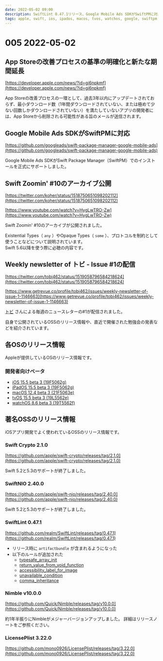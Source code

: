 ```yaml
---
date: 2022-05-02 09:00
description: SwiftLint 0.47.1リリース、Google Mobile Ads SDKがSwiftPMに対応、Swift Zoomin' #10のアーカイブ公開、Weekly newsletter of トビ - Issue #1の配信
tags: apple, swift, ios, ipados, macos, tvos, watchos, google, swiftpm, swift-zoomin, swift-crypto, swift-nio, swiftlint, nimble, license-plist
---
```

# 005 2022-05-02

## App Storeの改善プロセスの基準の明確化と新たな期間延長

[https://developer.apple.com/news/?id=gi6npkmf](https://developer.apple.com/news/?id=gi6npkmf)

App Storeの改善プロセスの一環として、過去3年以内にアップデートされておらず、最小ダウンロード数（1年間ダウンロードされていない、または極めて少ない回数しかダウンロードされていない）を満たしていないアプリの開発者には、App Storeから削除される可能性がある旨のメールが送信されます。

## Google Mobile Ads SDKがSwiftPMに対応

[https://github.com/googleads/swift-package-manager-google-mobile-ads](https://github.com/googleads/swift-package-manager-google-mobile-ads)

Google Mobile Ads SDKがSwift Package Manager（SwiftPM）でのインストールを正式にサポートしました。

## Swift Zoomin' #10のアーカイブ公開

[https://twitter.com/koher/status/1518750651098202112](https://twitter.com/koher/status/1518750651098202112)

[https://www.youtube.com/watch?v=HygLwTRO-Zw](https://www.youtube.com/watch?v=HygLwTRO-Zw)

Swift Zoomin' #10のアーカイブが公開されました。

Existential Types（ `any` ）やOpaque Types（ `some` ）、プロトコルを制約として使うことなどについて説明されています。  
Swift 5.6以降を使う際に必聴の内容です。

## Weekly newsletter of トビ - Issue #1の配信

[https://twitter.com/tobi462/status/1519058796584218624](https://twitter.com/tobi462/status/1519058796584218624)

[https://www.getrevue.co/profile/tobi462/issues/weekly-newsletter-of-issue-1-1146663](https://www.getrevue.co/profile/tobi462/issues/weekly-newsletter-of-issue-1-1146663)

[トビ](https://www.getrevue.co/profile/tobi462) さんによる毎週のニュースレターの#1が配信されました。

自身で公開されているOSSのリリース情報や、直近で開催された勉強会の発表などを紹介されています。

## 各OSのリリース情報

Appleが提供しているOSのリリース情報です。

### 開発者向けベータ

- [iOS 15.5 beta 3 (19F5062g)](https://developer.apple.com/news/releases/?id=04262022d)
- [iPadOS 15.5 beta 3 (19F5062g)](https://developer.apple.com/news/releases/?id=04262022c)
- [macOS 12.4 beta 3 (21F5063e)](https://developer.apple.com/news/releases/?id=04262022e)
- [tvOS 15.5 beta 3 (19L5562e)](https://developer.apple.com/news/releases/?id=04262022a)
- [watchOS 8.6 beta 3 (19T5562f)](https://developer.apple.com/news/releases/?id=04262022b)

## 著名OSSのリリース情報

iOSアプリ開発でよく使われているOSSのリリース情報です。

### Swift Crypto 2.1.0

[https://github.com/apple/swift-crypto/releases/tag/2.1.0](https://github.com/apple/swift-crypto/releases/tag/2.1.0)

Swift 5.2と5.3のサポートが終了しました。

### SwiftNIO 2.40.0

[https://github.com/apple/swift-nio/releases/tag/2.40.0](https://github.com/apple/swift-nio/releases/tag/2.40.0)

Swift 5.2と5.3のサポートが終了しました。

### SwiftLint 0.47.1

[https://github.com/realm/SwiftLint/releases/tag/0.47.1](https://github.com/realm/SwiftLint/releases/tag/0.47.1)

- リリース時に `artifactbundle` が含まれるようになった
- 以下のルールが追加された
  - [typesafe_array_init](https://realm.github.io/SwiftLint/typesafe_array_init.html)
  - [return_value_from_void_function](https://realm.github.io/SwiftLint/return_value_from_void_function.html)
  - [accessibility_label_for_image](https://realm.github.io/SwiftLint/accessibility_label_for_image.html)
  - [unavailable_condition](https://realm.github.io/SwiftLint/unavailable_condition.html)
  - [comma_inheritance](https://realm.github.io/SwiftLint/comma_inheritance.html)

### Nimble v10.0.0

[https://github.com/Quick/Nimble/releases/tag/v10.0.0](https://github.com/Quick/Nimble/releases/tag/v10.0.0)

約1年半振りにNimbleがメジャーバージョンアップしました。
詳細はリリースノートをご参照ください。

### LicensePlist 3.22.0

[https://github.com/mono0926/LicensePlist/releases/tag/3.22.0](https://github.com/mono0926/LicensePlist/releases/tag/3.22.0)
